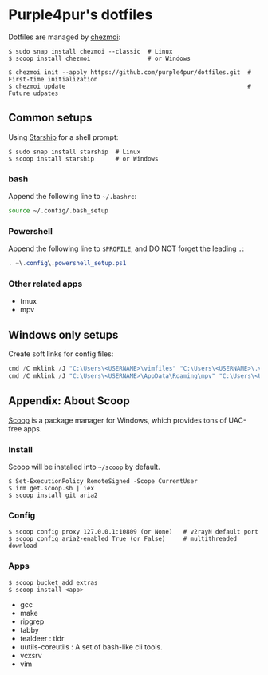# Purple4pur's dotfiles

Dotfiles are managed by [chezmoi](https://www.chezmoi.io/):

```
$ sudo snap install chezmoi --classic  # Linux
$ scoop install chezmoi                # or Windows

$ chezmoi init --apply https://github.com/purple4pur/dotfiles.git  # First-time initialization
$ chezmoi update                                                   # Future udpates
```

## Common setups

Using [Starship](https://starship.rs/) for a shell prompt:

```
$ sudo snap install starship  # Linux
$ scoop install starship      # or Windows
```

### bash

Append the following line to `~/.bashrc`:

``` bash
source ~/.config/.bash_setup
```

### Powershell

Append the following line to `$PROFILE`, and DO NOT forget the leading `.`:

``` powershell
. ~\.config\.powershell_setup.ps1
```

### Other related apps

- tmux
- mpv

## Windows only setups

Create soft links for config files:

``` powershell
cmd /C mklink /J "C:\Users\<USERNAME>\vimfiles" "C:\Users\<USERNAME>\.vim"
cmd /C mklink /J "C:\Users\<USERNAME>\AppData\Roaming\mpv" "C:\Users\<USERNAME>\.config\mpv"
```

## Appendix: About Scoop

[Scoop](https://scoop.sh/) is a package manager for Windows, which provides tons of UAC-free apps.

### Install

Scoop will be installed into `~/scoop` by default.

```
$ Set-ExecutionPolicy RemoteSigned -Scope CurrentUser
$ irm get.scoop.sh | iex
$ scoop install git aria2
```

### Config

```
$ scoop config proxy 127.0.0.1:10809 (or None)   # v2rayN default port
$ scoop config aria2-enabled True (or False)     # multithreaded download
```

### Apps

```
$ scoop bucket add extras
$ scoop install <app>
```

- gcc
- make
- ripgrep
- tabby
- tealdeer : tldr
- uutils-coreutils : A set of bash-like cli tools.
- vcxsrv
- vim